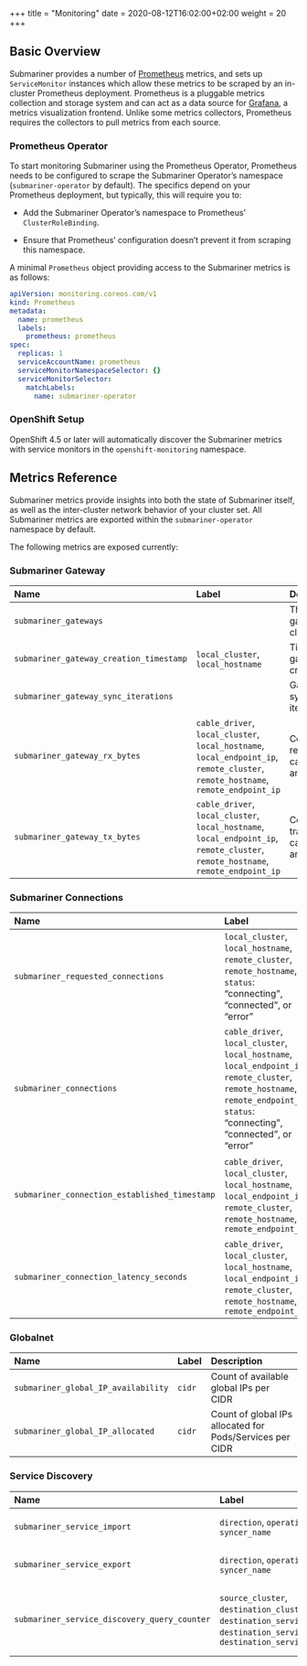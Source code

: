 +++
title = "Monitoring"
date = 2020-08-12T16:02:00+02:00
weight = 20
+++

## Basic Overview

Submariner provides a number of [Prometheus](https://prometheus.io/) metrics, and sets up `ServiceMonitor` instances which allow these
metrics to be scraped by an in-cluster Prometheus deployment. Prometheus is a pluggable metrics collection and storage system and can act as
a data source for [Grafana](https://grafana.com/), a metrics visualization frontend. Unlike some metrics collectors, Prometheus requires the
collectors to pull metrics from each source.

### Prometheus Operator

To start monitoring Submariner using the Prometheus Operator, Prometheus needs to be configured to scrape the Submariner Operator’s
namespace (`submariner-operator` by default). The specifics depend on your Prometheus deployment, but typically, this will require
you to:

* Add the Submariner Operator’s namespace to Prometheus’ `ClusterRoleBinding`.

* Ensure that Prometheus’ configuration doesn’t prevent it from scraping this namespace.

A minimal `Prometheus` object providing access to the Submariner metrics is as follows:

```yaml
apiVersion: monitoring.coreos.com/v1
kind: Prometheus
metadata:
  name: prometheus
  labels:
    prometheus: prometheus
spec:
  replicas: 1
  serviceAccountName: prometheus
  serviceMonitorNamespaceSelector: {}
  serviceMonitorSelector:
    matchLabels:
      name: submariner-operator
```

### OpenShift Setup

OpenShift 4.5 or later will automatically discover the Submariner metrics with service monitors in the
`openshift-monitoring` namespace.

## Metrics Reference

Submariner metrics provide insights into both the state of Submariner itself, as well as the inter-cluster network behavior of your
cluster set. All Submariner metrics are exported within the `submariner-operator` namespace by default.

The following metrics are exposed currently:

### Submariner Gateway
<!-- markdownlint-disable line-length -->
<!-- markdownlint-disable no-trailing-spaces -->
| Name                                          | Label                                                               | Description                       
|:----------------------------------------------|:--------------------------------------------------------------------|:--------------------------------------------------------------|
| `submariner_gateways`                         |                                                                     | The number of gateways in the cluster                         |
| `submariner_gateway_creation_timestamp`       | `local_cluster`, `local_hostname`                                   | Timestamp of gateway creation time                            |
| `submariner_gateway_sync_iterations`          |                                                                     | Gateway synchronization iterations                            |
| `submariner_gateway_rx_bytes`                 | `cable_driver`, `local_cluster`, `local_hostname`, `local_endpoint_ip`, `remote_cluster`, `remote_hostname`, `remote_endpoint_ip`   | Count of bytes received by cable driver and cable
| `submariner_gateway_tx_bytes`                 | `cable_driver`, `local_cluster`, `local_hostname`, `local_endpoint_ip`, `remote_cluster`, `remote_hostname`, `remote_endpoint_ip`   | Count of bytes transmitted by cable driver and cable

### Submariner Connections

| Name                                          | Label                                                               | Description
|:----------------------------------------------|:--------------------------------------------------------------------|:--------------------------------------------------------------|
| `submariner_requested_connections`            | `local_cluster`, `local_hostname`, `remote_cluster`, `remote_hostname`, `status`: “connecting”, “connected”, or “error” | The number of connections by endpoint and status
| `submariner_connections`                      | `cable_driver`, `local_cluster`, `local_hostname`, `local_endpoint_ip`, `remote_cluster`, `remote_hostname`, `remote_endpoint_ip`, `status`: “connecting”, “connected”, or “error” | The number of connections and corresponding status by cable driver and cable
| `submariner_connection_established_timestamp` | `cable_driver`, `local_cluster`, `local_hostname`, `local_endpoint_ip`, `remote_cluster`, `remote_hostname`, `remote_endpoint_ip` | Timestamp of last successful connection established by cable driver and cable
| `submariner_connection_latency_seconds`       | `cable_driver`, `local_cluster`, `local_hostname`, `local_endpoint_ip`, `remote_cluster`, `remote_hostname`, `remote_endpoint_ip` | Connection latency in seconds; last RTT, by cable driver and cable

### Globalnet

| Name                                          | Label                                                               | Description
|:----------------------------------------------|:--------------------------------------------------------------------|:--------------------------------------------------------------|
| `submariner_global_IP_availability`           | `cidr`                                                              | Count of available global IPs per CIDR
| `submariner_global_IP_allocated`              | `cidr`                                                              | Count of global IPs allocated for Pods/Services per CIDR

### Service Discovery

| Name                                          | Label                                                               | Description
|:----------------------------------------------|:--------------------------------------------------------------------|:--------------------------------------------------------------|
| `submariner_service_import`                   | `direction`, `operation`, `syncer_name` | Count of imported Services
| `submariner_service_export`                   | `direction`, `operation`, `syncer_name`                                                                                        | Count of exported Services
| `submariner_service_discovery_query_counter`  | `source_cluster`, `destination_cluster`, `destination_service_name`, `destination_service_ip`, `destination_service_namespace` | Count DNS queries that the Lighthouse plugin handles
